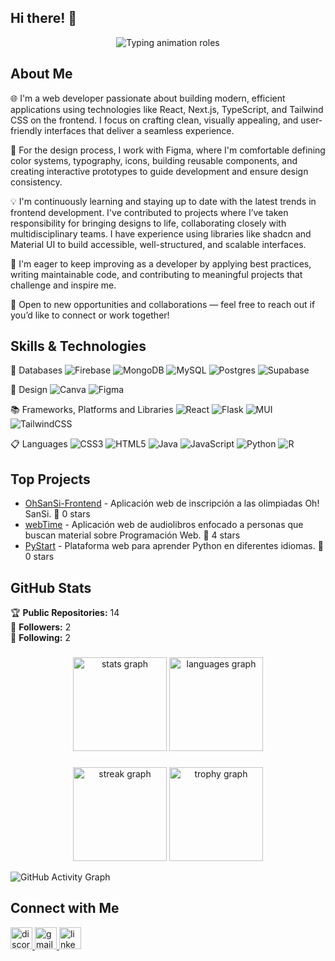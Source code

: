 ## Hi there! 👋

<p align="center">
  <img src="https://readme-typing-svg.demolab.com?font=Poppins&weight=800&size=36&pause=1000&color=A040FF&center=true&vCenter=true&width=600&lines=I'm+Aliz;Frontend+Developer;UX%2FUI+Designer" alt="Typing animation roles" />
</p>


## About Me

🌐 I'm a web developer passionate about building modern, efficient applications using technologies like React, Next.js, TypeScript, and Tailwind CSS on the frontend. I focus on crafting clean, visually appealing, and user-friendly interfaces that deliver a seamless experience.

🎨 For the design process, I work with Figma, where I'm comfortable defining color systems, typography, icons, building reusable components, and creating interactive prototypes to guide development and ensure design consistency.

💡 I'm continuously learning and staying up to date with the latest trends in frontend development. I've contributed to projects where I’ve taken responsibility for bringing designs to life, collaborating closely with multidisciplinary teams. I have experience using libraries like shadcn and Material UI to build accessible, well-structured, and scalable interfaces.

🌱 I'm eager to keep improving as a developer by applying best practices, writing maintainable code, and contributing to meaningful projects that challenge and inspire me.

🤝 Open to new opportunities and collaborations — feel free to reach out if you’d like to connect or work together!

## Skills & Technologies

💾 Databases
![Firebase](https://img.shields.io/badge/firebase-a08021?style=for-the-badge&logo=firebase&logoColor=ffcd34)
![MongoDB](https://img.shields.io/badge/MongoDB-%234ea94b.svg?style=for-the-badge&logo=mongodb&logoColor=white)
![MySQL](https://img.shields.io/badge/mysql-4479A1.svg?style=for-the-badge&logo=mysql&logoColor=white)
![Postgres](https://img.shields.io/badge/postgres-%23316192.svg?style=for-the-badge&logo=postgresql&logoColor=white)
![Supabase](https://img.shields.io/badge/Supabase-3ECF8E?style=for-the-badge&logo=supabase&logoColor=white)

🎨 Design
![Canva](https://img.shields.io/badge/Canva-%2300C4CC.svg?style=for-the-badge&logo=Canva&logoColor=white)
![Figma](https://img.shields.io/badge/figma-%23F24E1E.svg?style=for-the-badge&logo=figma&logoColor=white)

📚 Frameworks, Platforms and Libraries
![React](https://img.shields.io/badge/react-%2320232a.svg?style=for-the-badge&logo=react&logoColor=%2361DAFB)
![Flask](https://img.shields.io/badge/flask-%23000.svg?style=for-the-badge&logo=flask&logoColor=white)
![MUI](https://img.shields.io/badge/MUI-%230081CB.svg?style=for-the-badge&logo=mui&logoColor=white)
![TailwindCSS](https://img.shields.io/badge/tailwindcss-%2338B2AC.svg?style=for-the-badge&logo=tailwind-css&logoColor=white)

📋 Languages
![CSS3](https://img.shields.io/badge/css3-%231572B6.svg?style=for-the-badge&logo=css3&logoColor=white)
![HTML5](https://img.shields.io/badge/html5-%23E34F26.svg?style=for-the-badge&logo=html5&logoColor=white)
![Java](https://img.shields.io/badge/java-%23ED8B00.svg?style=for-the-badge&logo=openjdk&logoColor=white)
![JavaScript](https://img.shields.io/badge/javascript-%23323330.svg?style=for-the-badge&logo=javascript&logoColor=%23F7DF1E)
![Python](https://img.shields.io/badge/python-3670A0?style=for-the-badge&logo=python&logoColor=ffdd54)
![R](https://img.shields.io/badge/r-%23276DC3.svg?style=for-the-badge&logo=r&logoColor=white)

## Top Projects

- [OhSanSi-Frontend](https://github.com/AndreaQuelali/OhSanSi-Frontend) - Aplicación web de inscripción a las olimpiadas Oh! SanSi. 🌟 0 stars
- [webTime](https://github.com/AndreaQuelali/webTime) - Aplicación web de audiolibros enfocado a personas que buscan material sobre Programación Web. 🌟 4 stars
- [PyStart](https://github.com/AndreaQuelali/PyStart) - Plataforma web para aprender Python en diferentes idiomas. 🌟 0 stars

## GitHub Stats

🏆 **Public Repositories:** 14  
👥 **Followers:** 2  
👣 **Following:** 2  

###

<div align="center">
  <img src="https://github-readme-stats.vercel.app/api?username=AndreaQuelali&hide_title=false&hide_rank=false&show_icons=true&include_all_commits=true&count_private=true&disable_animations=false&theme=dracula&locale=en&hide_border=false" height="150" alt="stats graph"  />
  <img src="https://github-readme-stats.vercel.app/api/top-langs?username=AndreaQuelali&locale=en&hide_title=false&layout=compact&card_width=320&langs_count=5&theme=dracula&hide_border=false" height="150" alt="languages graph"  />
</div>

###

<div align="center">
  <img src="https://streak-stats.demolab.com?user=AndreaQuelali&locale=en&mode=daily&theme=dracula&hide_border=false&border_radius=5&order=3" height="150" alt="streak graph"  />
  <img src="https://github-profile-trophy.vercel.app?username=AndreaQuelali&theme=dracula&column=-1&row=1&margin-w=8&margin-h=8&no-bg=false&no-frame=false&order=4" height="150" alt="trophy graph"  />
</div>

![GitHub Activity Graph](https://github-readme-activity-graph.vercel.app/graph?username=AndreaQuelali&theme=tokyo-night&area=true&hide_border=true)

## Connect with Me

<div align="left">
  <a href="https://discord.com" target="_blank">
  <img src="https://img.shields.io/static/v1?message=Discord&logo=discord&label=&color=7289DA&logoColor=white&labelColor=&style=for-the-badge" height="35" alt="discord logo" />
</a>
  <a href="mailto:andrealizbethquelali5@gmail.com" target="_blank">
    <img src="https://img.shields.io/static/v1?message=Gmail&logo=gmail&label=&color=D14836&logoColor=white&labelColor=&style=for-the-badge" height="35" alt="gmail logo" />
  </a>
  <a href="https://www.linkedin.com/in/andrea-lizbeth-quelali-quispe/" target="_blank">
    <img src="https://img.shields.io/static/v1?message=LinkedIn&logo=linkedin&label=&color=0077B5&logoColor=white&labelColor=&style=for-the-badge" height="35" alt="linkedin logo" />
  </a>
</div>
